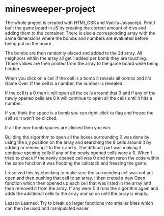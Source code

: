 # minesweeper-project

The whole project is created with HTML,CSS and Vanilla Javascript. First I built the game board in JS by creating the correct amount of divs and adding them to the container. There is also a corresponding array with the same dimensions where the bombs and numbers are evaluated before being put on the board.

The bombs are then randomly placed and added to the 2d array. All neighbors within the array all get 1 added per bomb they are touching. Those values are then printed from the array to the game board while being hidden.

When you click on a cell if the cell is a bomb it reveals all bombs and it's Game Over. If the cell is a number, the number is revealed.

If the cell is a 0 then it will open all the cells around that 0 and if any of the newly opened cells are 0 it will continue to open all the cells until it hits a number.

If you think the space is a bomb you can right-click to flag and freeze the cell so it won't be clicked. 

If all the non-bomb spaces are clicked then you win.

Building the algorithm to open all the boxes surrounding 0 was done by using the x,y position on the array and searching the 8 cells around it by adding or removing 1 to the x and y. The difficult part was making it continue opening cells if any of the newly opened cells were a 0. When I tried to check if the newly opened cell was 0 and then rerun the code within the same function it was flooding the callstack and freezing the game. 

I resolved this by checking to make sure the surrounding cell was not yet open and then pushing that cell to an array. I then creted a new Open function which then opened up each cell that was listed in the array and then removed it from the array. If any were 0 it runs the algorithm again and adds the additional cells to the array and so on until the array is empty.

Lesson Learned: Try to break up larger functions into smaller bites which can then be used and manipulated easier.